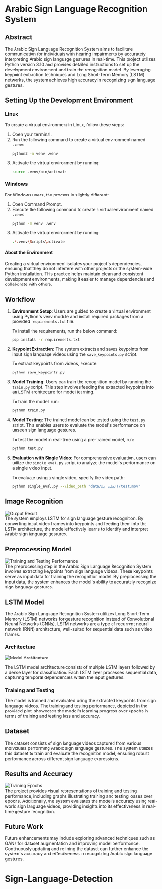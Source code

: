 # Arabic Sign Language Recognition System

## Abstract

The Arabic Sign Language Recognition System aims to facilitate communication for individuals with hearing impairments by accurately interpreting Arabic sign language gestures in real-time. This project utilizes Python version 3.10 and provides detailed instructions to set up the development environment and train the recognition model. By leveraging keypoint extraction techniques and Long Short-Term Memory (LSTM) networks, the system achieves high accuracy in recognizing sign language gestures. 

## Setting Up the Development Environment

### Linux

To create a virtual environment in Linux, follow these steps:

1. Open your terminal.
2. Run the following command to create a virtual environment named `.venv`:
    ```bash
    python3 -m venv .venv
    ```
3. Activate the virtual environment by running:
    ```bash
    source .venv/bin/activate
    ```

### Windows

For Windows users, the process is slightly different:

1. Open Command Prompt.
2. Execute the following command to create a virtual environment named `.venv`:
    ```bash
    python -m venv .venv
    ```
3. Activate the virtual environment by running:
    ```bash
    .\.venv\Scripts\activate
    ```

#### About the Environment

Creating a virtual environment isolates your project's dependencies, ensuring that they do not interfere with other projects or the system-wide Python installation. This practice helps maintain clean and consistent development environments, making it easier to manage dependencies and collaborate with others.

## Workflow

1. **Environment Setup**: Users are guided to create a virtual environment using Python's venv module and install required packages from a provided `requirements.txt` file.
   
    To install the requirements, run the below command:
    ```bash
    pip install -r requirements.txt
    ```

2. **Keypoint Extraction**: The system extracts and saves keypoints from input sign language videos using the `save_keypoints.py` script.
   
    To extract keypoints from videos, execute:
    ```bash
    python save_keypoints.py
    ```

3. **Model Training**: Users can train the recognition model by running the `train.py` script. This step involves feeding the extracted keypoints into an LSTM architecture for model learning.
   
    To train the model, run:
    ```bash
    python train.py
    ```

4. **Model Testing**: The trained model can be tested using the `test.py` script. This enables users to evaluate the model's performance on unseen sign language gestures.
   
    To test the model in real-time using a pre-trained model, run:
    ```bash
    python test.py
    ```

5. **Evaluation with Single Video**: For comprehensive evaluation, users can utilize the `single_eval.py` script to analyze the model's performance on a single video input.
   
    To evaluate using a single video, specify the video path:
    ```bash
    python single_eval.py --video_path "data/اتصلت بك/test.mov"
    ```

## Image Recognition

![Output Result](results/output_img.png)  
The system employs LSTM for sign language gesture recognition. By converting input video frames into keypoints and feeding them into the LSTM architecture, the model effectively learns to identify and interpret Arabic sign language gestures.

## Preprocessing Model

![Training and Testing Performance](results/train_test_results.png)  
The preprocessing step in the Arabic Sign Language Recognition System involves extracting keypoints from sign language videos. These keypoints serve as input data for training the recognition model. By preprocessing the input data, the system enhances the model's ability to accurately recognize sign language gestures.

## LSTM Model

The Arabic Sign Language Recognition System utilizes Long Short-Term Memory (LSTM) networks for gesture recognition instead of Convolutional Neural Networks (CNNs). LSTM networks are a type of recurrent neural network (RNN) architecture, well-suited for sequential data such as video frames. 

### Architecture
![Model Architecture](results/model_architecture.png)

The LSTM model architecture consists of multiple LSTM layers followed by a dense layer for classification. Each LSTM layer processes sequential data, capturing temporal dependencies within the input gestures.

### Training and Testing

The model is trained and evaluated using the extracted keypoints from sign language videos. The training and testing performance, depicted in the provided plot, showcases the model's learning progress over epochs in terms of training and testing loss and accuracy.

## Dataset

The dataset consists of sign language videos captured from various individuals performing Arabic sign language gestures. The system utilizes this dataset to train and evaluate the recognition model, ensuring robust performance across different sign language expressions.

## Results and Accuracy

![Training Epochs](results/training_epochs.png)  
The project provides visual representations of training and testing performance, including graphs illustrating training and testing losses over epochs. Additionally, the system evaluates the model's accuracy using real-world sign language videos, providing insights into its effectiveness in real-time gesture recognition.

## Future Work

Future enhancements may include exploring advanced techniques such as GANs for dataset augmentation and improving model performance. Continuously updating and refining the dataset can further enhance the system's accuracy and effectiveness in recognizing Arabic sign language gestures.

# Sign-Language-Detection
